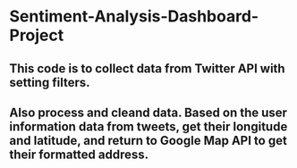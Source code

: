 # Sentiment-Analysis-Dashboard-Project

## This code is to collect data from Twitter API with setting filters.
## Also process and cleand data. Based on the user information data from tweets, get their longitude and latitude, and return to Google Map API to get their formatted address.

